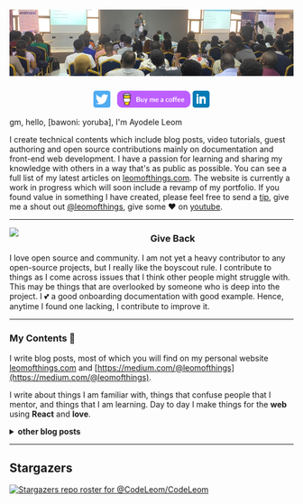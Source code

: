 # [![waylon walker header](https://raw.githubusercontent.com/CodeLeom/CodeLeom/main/images/github-header.png)](https://leomofthings.com)

<p align='center'>
<a href="https://twitter.com/leomofthings"><img height="30" src="https://raw.githubusercontent.com/CodeLeom/CodeLeom/main/images/twitter.png?raw=true"></a>&nbsp;&nbsp;
<a href="https://www.buymeacoffee.com/leomofthings"><img height="30" src="https://raw.githubusercontent.com/CodeLeom/CodeLeom/main/images/buymeacoffee.png?raw=true"></a>
<a href="https://www.linkedin.com/in/aransiolaayo/"><img height="30" src="https://raw.githubusercontent.com/CodeLeom/CodeLeom/main/images/linkedin.png?raw=true"></a>
</p>

gm, hello, [bawoni: yoruba], I'm Ayodele Leom

I create technical contents which include blog posts, video tutorials, guest authoring and open source contributions mainly on documentation and front-end web development. I have a passion for learning and sharing my knowledge with others in a way that's as public as possible. You can see a full list of my latest articles on [leomofthings.com](leomofthings.com). The website is currently a work in progress which will soon include a revamp of my portfolio. If you found value in something I have created, please feel free to send a [tip](https://www.buymeacoffee.com/leomofthings), give me a shout out [@leomofthings](https://twitter.com/leomofthings), give some ♥ on [youtube](https://www.youtube.com/@leomofthings/).

---

 <p>
  <img width="250" align='left' src="https://raw.githubusercontent.com/CodeLeom/CodeLeom/main/images/hacktoberfest.png?raw=true">
</p>
 
### Give Back

I love open source and community. I am not yet a heavy contributor to any open-source projects, but I really like the boyscout rule. I contribute to things as I come across issues that I think other people might struggle with. This may be things that are overlooked by someone who is deep into the project. I 💕 a good onboarding documentation with good example. Hence, anytime I found one lacking, I contribute to improve it.

---

### My Contents 🌱

I write blog posts, most of which you will find on my personal website [leomofthings.com](https://leomofthings.com) and [https://medium.com/@leomofthings](https://medium.com/@leomofthings).

I write about things I am familiar with, things that confuse people that I mentor, and things that I am learning. Day to day I make things for the **web** using **React** and **love**.

<details>
 <summary><strong>other blog posts</strong></summary>
 <a href="https://blog.apify.com/author/ayodele">Automation Contents</a>
 <a href="https://zitadel.com/blog/zitadel-vs-firebase">Zitadel Comparison with Firebase</a>
 
</details>

---

## Stargazers

[![Stargazers repo roster for @CodeLeom/CodeLeom](https://reporoster.com/stars/CodeLeom/CodeLeom)](https://github.com/CodeLeom/CodeLeom/stargazers)
